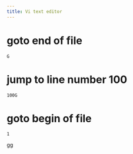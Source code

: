 ```yaml
---
title: Vi text editor
---
```


# goto end of file
```
G
```

# jump to line number 100
```
100G
```

# goto begin of file
```
1
```
gg
```

